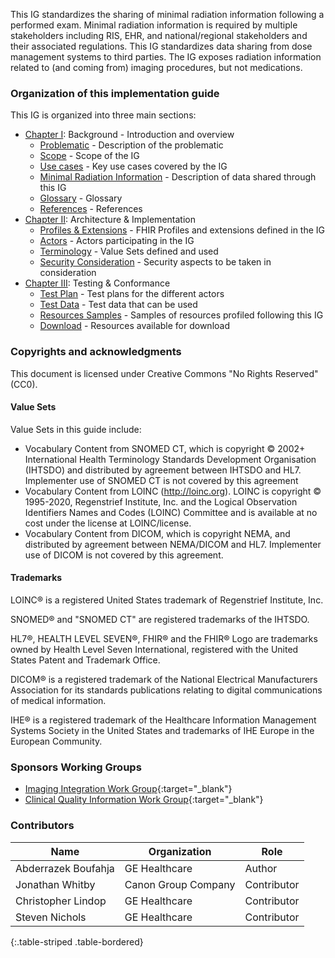 This IG standardizes the sharing of minimal radiation information following a performed exam. Minimal radiation information is required by multiple stakeholders including RIS, EHR, and national/regional stakeholders and their associated regulations. This IG standardizes data sharing from dose management systems to third parties. The IG exposes radiation information related to (and coming from) imaging procedures, but not medications.

### Organization of this implementation guide

This IG is organized into three main sections:

* [Chapter I](background.html): Background - Introduction and overview
    * [Problematic](background.html#problematic) - Description of the problematic
    * [Scope](background.html#scope) - Scope of the IG
    * [Use cases](background.html#usecases) - Key use cases covered by the IG
    * [Minimal Radiation Information](background.html#mindose) - Description of data shared through this IG
    * [Glossary](background.html#glossary) - Glossary
    * [References](background.html#references) - References
* [Chapter II](archi.html): Architecture & Implementation
    * [Profiles & Extensions](archi.html#profiles) - FHIR Profiles and extensions defined in the IG
    * [Actors](archi.html#actors) - Actors participating in the IG
    * [Terminology](archi.html#terminology) - Value Sets defined and used
    * [Security Consideration](archi.html#sec) - Security aspects to be taken in consideration
* [Chapter III](testing.html): Testing & Conformance
    * [Test Plan](testing.html#testplan) - Test plans for the different actors 
    * [Test Data](testing.html#testdata) - Test data that can be used
    * [Resources Samples](testing.html#samples) - Samples of resources profiled following this IG
    * [Download](testing.html#download) - Resources available for download

### Copyrights and acknowledgments

This document is licensed under Creative Commons "No Rights Reserved" (CC0).

#### Value Sets
Value Sets in this guide include:

* Vocabulary Content from SNOMED CT, which is copyright © 2002+ International Health Terminology Standards Development Organisation (IHTSDO) and distributed by agreement between IHTSDO and HL7. Implementer use of SNOMED CT is not covered by this agreement
* Vocabulary Content from LOINC (http://loinc.org). LOINC is copyright © 1995-2020, Regenstrief Institute, Inc. and the Logical Observation Identifiers Names and Codes (LOINC) Committee and is available at no cost under the license at LOINC/license. 
* Vocabulary Content from DICOM, which is copyright NEMA, and distributed by agreement between NEMA/DICOM and HL7. Implementer use of DICOM is not covered by this agreement.

#### Trademarks
LOINC® is a registered United States trademark of Regenstrief Institute, Inc.

SNOMED® and "SNOMED CT" are registered trademarks of the IHTSDO.

HL7®, HEALTH LEVEL SEVEN®, FHIR® and the FHIR® Logo are trademarks owned by Health Level Seven International, registered with the United States Patent and Trademark Office.

DICOM® is a registered trademark of the National Electrical Manufacturers Association for its standards publications relating to digital communications of medical information.

IHE® is a registered trademark of the Healthcare Information Management Systems Society in the United States and trademarks of IHE Europe in the European Community.


### Sponsors Working Groups
* [Imaging Integration Work Group](http://www.hl7.org/Special/committees/imagemgt/index.cfm){:target="_blank"}
* [Clinical Quality Information Work Group](http://www.hl7.org/Special/committees/cqi/index.cfm){:target="_blank"}

### Contributors

| Name        |      Organization       |  Role |
|--------------------------|-----------------------|--------------|
| Abderrazek Boufahja | GE Healthcare |Author |
| Jonathan Whitby | Canon Group Company | Contributor |
| Christopher Lindop | GE Healthcare | Contributor |
| Steven Nichols | GE Healthcare | Contributor |
{:.table-striped .table-bordered}

